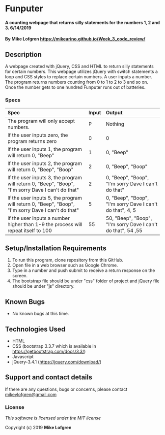 # Funputer

#### A counting webpage that returns silly statements for the numbers 1, 2 and 3. 6/14/2019

#### By **Mike Lofgren** https://mikearino.github.io/Week_3_code_review/

## Description

A webpage created with jQuery, CSS and HTML to return silly statements for certain numbers.
This webpage utilizes jQuery with switch statements a loop and CSS styles to replace certain numbers.
A user inputs a number. The program returns numbers counting from 0 to 1 to 2 to 3 and so on. Once the number gets to one hundred Funputer runs out of batteries.


### Specs
| Spec                                                                         |   Input             |   Output                |
| :--------------------------------------------------------------------------- | :------------------ | :---------------------- |
| The program will only accept numbers.                                        | P                   | Nothing                 |
| If the user inputs zero, the program returns zero                            | 0                   | 0                       |
| If the user inputs 1, the program will return 0, "Beep"                      | 1                   | 0, "Beep"               |
| If the user inputs 2, the program will return 0, "Beep", "Boop"              | 2                   |0, "Beep", "Boop"        |
| If the user inputs 3, the program will return 0, "Beep", "Boop", "I'm sorry Dave I can't do that" |    2 |  0, "Beep", "Boop", "I'm sorry Dave I can't do that" |               
| If the user inputs 5, the program will return 0, "Beep", "Boop", "I'm sorry Dave I can't do that" | 5    |  0, "Beep", "Boop", "I'm sorry Dave I can't do that", 4, 5                                                                    |                     |                         |
|If the user inputs a number higher than 1-9 the process will repeat itself to 100 | 55    | 50, "Beep", "Boop", "I'm sorry Dave I can't do that", 54 ,55


## Setup/Installation Requirements

1. To run this program, clone repository from this GitHub.
2. Open file in a web browser such as Google Chrome.
3. Type in a number and push submit to receive a return response on the screen.
5. The bootstrap file should be under "css" folder of project and jQuery file should be under "js" directory.

## Known Bugs
* No known bugs at this time.

## Technologies Used
  * HTML
  * CSS (bootstrap 3.3.7 which is available in https://getbootstrap.com/docs/3.3/)
  * Javascript
  * jQuery-3.4.1 (https://jquery.com/download/)

## Support and contact details

If there are any questions, bugs or concerns, please contact mikeylofgren@gmail.com

### License

*This software is licensed under the MIT license*

Copyright (c) 2019 **Mike Lofgren**
